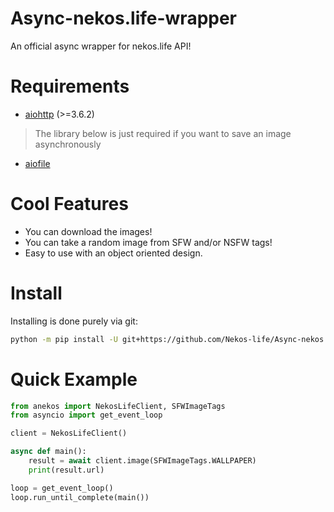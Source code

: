 # Async-nekos.life-wrapper
An official async wrapper for nekos.life API!

# Requirements
- [aiohttp](https://docs.aiohttp.org/en/stable/#library-installation) (>=3.6.2)

> The library below is just required if you want to save an image asynchronously
- [aiofile](https://pypi.org/project/aiofile/)

# Cool Features
- You can download the images!
- You can take a random image from SFW and/or NSFW tags!
- Easy to use with an object oriented design.

# Install
Installing is done purely via git:
```sh
python -m pip install -U git+https://github.com/Nekos-life/Async-nekos.life-wrapper
```

# Quick Example
```python
from anekos import NekosLifeClient, SFWImageTags
from asyncio import get_event_loop

client = NekosLifeClient()

async def main():
    result = await client.image(SFWImageTags.WALLPAPER)
    print(result.url)

loop = get_event_loop()
loop.run_until_complete(main())
```


